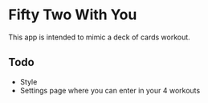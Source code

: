 # Fifty Two With You

This app is intended to mimic a deck of cards workout.

## Todo

- Style
- Settings page where you can enter in your 4 workouts